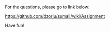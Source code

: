 For the questions, please go to link below:

https://github.com/dzorlu/sumall/wiki/Assignment

Have fun!
